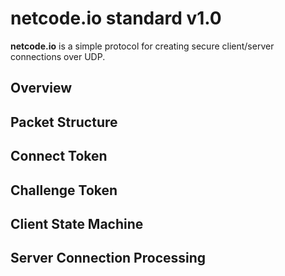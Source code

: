 # netcode.io standard v1.0

**netcode.io** is a simple protocol for creating secure client/server connections over UDP.

## Overview

## Packet Structure

## Connect Token

## Challenge Token

## Client State Machine

## Server Connection Processing

